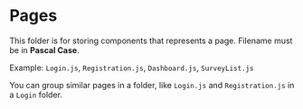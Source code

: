 # Pages
This folder is for storing components that represents a page. Filename must be in <b>Pascal Case</b>.

Example: `Login.js`, `Registration.js`, `Dashboard.js`, `SurveyList.js`

You can group similar pages in a folder, like `Login.js` and `Registration.js` in a `Login` folder.